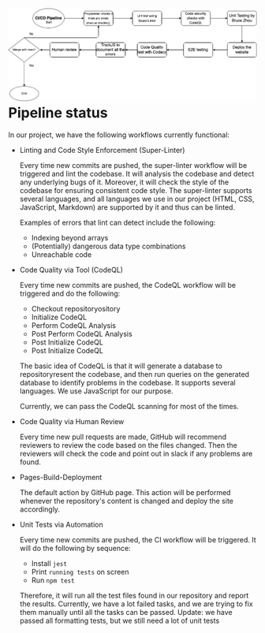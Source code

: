 # ![phase1.drawio](phase1.drawio.png)Pipeline status

In our project, we have the following workflows currently functional:

* Linting and Code Style Enforcement (Super-Linter)

  Every time new commits are pushed, the super-linter workflow will be triggered and lint the codebase. It will analysis the codebase and detect any underlying bugs of it.
  Moreover, it will check the style of the codebase for ensuring consistent code style. The super-linter supports several languages, and all languages we use in our project (HTML, CSS, JavaScript, Markdown) are supported by it and thus can be linted.
  
  Examples of errors that lint can detect include the following:

  - Indexing beyond arrays
  - (Potentially) dangerous data type combinations
  - Unreachable code

* Code Quality via Tool (CodeQL)

  Every time new commits are pushed, the CodeQL workflow will be triggered and do the following:

  * Checkout repositoryository
  * Initialize CodeQL
  * Perform CodeQL Analysis
  * Post Perform CodeQL Analysis
  * Post Initialize CodeQL
  * Post Initialize CodeQL

  The basic idea of CodeQL is that it will generate a database to repositoryresent the codebase, and then run queries on the generated database to identify problems in the codebase. It supports several languages. We use JavaScript for our purpose.

  Currently, we can pass the CodeQL scanning for most of the times.

* Code Quality via Human Review

  Every time new pull requests are made, GitHub will recommend reviewers to review the code based on the files changed. Then the reviewers will check the code and point out in slack if any problems are found.
  
* Pages-Build-Deployment

  The default action by GitHub page. This action will be performed whenever the repository's content is changed and deploy the site accordingly.

* Unit Tests via Automation

  Every time new commits are pushed, the CI workflow will be triggered. It will do the following by sequence:
  
  * Install ```jest```
  * Print ```running tests``` on screen
  * Run ```npm test```
  
  Therefore, it will run all the test files found in our repository and report the results. Currently, we have a lot failed tasks, and we are trying to fix them manually until all the tasks can be passed. Update: we have passed all formatting tests, but we still need a lot of unit tests
  
  